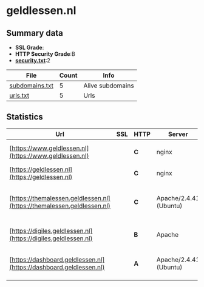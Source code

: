 

# geldlessen.nl
## Summary data


 - **SSL Grade**:
 - **HTTP Security Grade**:B
 - **[security.txt](https://www.digitaleoverheid.nl/nieuws/standaard-security-txt-nu-verplicht-voor-overheid/)**:2


| File       | Count | Info |
|------------|-------|------|
|[subdomains.txt](/data/geldlessen.nl/subdomains.txt)|5|Alive subdomains|
|[urls.txt](/data/geldlessen.nl/urls.txt)|5|Urls|


## Statistics


| Url | SSL | HTTP | Server | Cookie | HSTS | CORS | CTO | CSP | XFO | XXP | RP |FP| Tech |Title |
|--------|-------|-------|------|------|------|------|------|------|------|------|------|------|------|------|
|[https://www.geldlessen.nl](https://www.geldlessen.nl)| | **C**|nginx| |:white_check_mark: | | | | | | :white_check_mark: | |Google Tag Manager HSTS Nginx|Geldlessen - Gel...|
|[https://geldlessen.nl](https://geldlessen.nl)| | **C**|nginx| |:white_check_mark: | | | | | | :white_check_mark: | |HSTS Nginx|301 Moved Perman...|
|[https://themalessen.geldlessen.nl](https://themalessen.geldlessen.nl)| | **C**|Apache/2.4.41 (Ubuntu)|:o: |:white_check_mark: | | | | :white_check_mark: | :white_check_mark: | :white_check_mark: | |Apache HTTP Server:2.4.41 HSTS PHP Ubuntu|Geldlessen - PO...|
|[https://digiles.geldlessen.nl](https://digiles.geldlessen.nl)| | **B**|Apache| |:white_check_mark: | | | | | :white_check_mark: | :white_check_mark: | |Apache HTTP Server HSTS|geldlessen.lesse...|
|[https://dashboard.geldlessen.nl](https://dashboard.geldlessen.nl)| | **A**|Apache/2.4.41 (Ubuntu)| |:white_check_mark: | | | | :white_check_mark: | :white_check_mark: | :white_check_mark: | |Apache HTTP Server:2.4.41 HSTS Ubuntu|geldlessen.lesse...|


